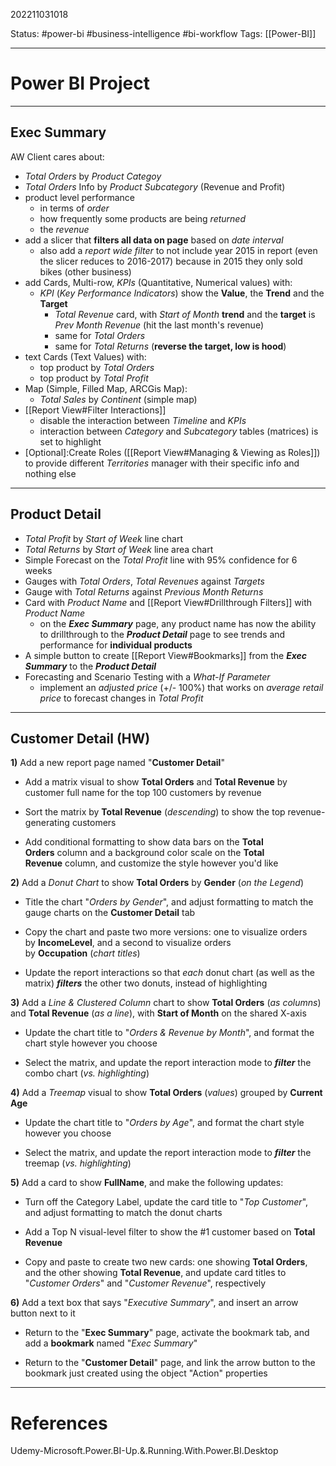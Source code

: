 202211031018

Status: #power-bi #business-intelligence #bi-workflow
Tags: [[Power-BI]]


---
# Power BI Project


---
## Exec Summary
AW Client cares about:
- *Total Orders* by *Product Categoy*
- *Total Orders* Info by *Product Subcategory* (Revenue and Profit)
- product level performance
	- in terms of *order*
	- how frequently some products are being *returned*
	- the *revenue*
- add a slicer that **filters all data on page** based on *date interval* 
	- also add a *report wide filter* to not include year 2015 in report (even the slicer reduces to 2016-2017) because in 2015 they only sold bikes (other business)
- add Cards, Multi-row, *KPIs* (Quantitative, Numerical values) with:
	- *KPI* (*Key Performance Indicators*) show the **Value**, the **Trend** and the **Target**
		- *Total Revenue* card, with *Start of Month* **trend** and the **target** is *Prev Month Revenue* (hit the last month's revenue)
		- same for *Total Orders*
		- same for *Total Returns* (**reverse the target, low is hood**)
- text Cards (Text Values) with:
	- top product by *Total Orders*
	- top product by *Total Profit*
- Map (Simple, Filled Map, ARCGis Map):
	- *Total Sales* by *Continent* (simple map)
- [[Report View#Filter Interactions]] 
	- disable the interaction between *Timeline* and *KPIs*
	- interaction between *Category* and *Subcategory* tables (matrices) is set to highlight
- [Optional]:Create Roles ([[Report View#Managing & Viewing as Roles]]) to provide different *Territories* manager with their specific info and nothing else


---
## Product Detail
- *Total Profit* by *Start of Week* line chart
- *Total Returns* by *Start of Week* line area chart
- Simple Forecast on the *Total Profit* line with 95% confidence for 6 weeks
- Gauges with *Total Orders*, *Total Revenues* against *Targets* 
- Gauge with *Total Returns* against *Previous Month Returns*
- Card with *Product Name* and [[Report View#Drillthrough Filters]] with *Product Name*  
	- on the ***Exec Summary*** page, any product name has now the ability to drillthrough to the ***Product Detail*** page to see trends and performance for **individual products**
- A simple button to create [[Report View#Bookmarks]] from the ***Exec Summary*** to the ***Product Detail***
- Forecasting and Scenario Testing with a *What-If Parameter*
	- implement an *adjusted price* (+/- 100%) that works on *average retail price* to forecast changes in *Total Profit*


---
## Customer Detail (HW)

**1)** Add a new report page named "**Customer Detail**"

-   Add a matrix visual to show **Total Orders** and **Total Revenue** by customer full name for the top 100 customers by revenue
    
-   Sort the matrix by **Total Revenue** (_descending_) to show the top revenue-generating customers
	   
-   Add conditional formatting to show data bars on the **Total Orders** column and a background color scale on the **Total Revenue** column, and customize the style however you'd like 
    

**2)** Add a _Donut Chart_ to show **Total Orders** by **Gender** (_on the Legend_)

-   Title the chart "_Orders by Gender_", and adjust formatting to match the gauge charts on the **Customer Detail** tab 
    
-   Copy the chart and paste two more versions: one to visualize orders by **IncomeLevel**, and a second to visualize orders by **Occupation** (_chart titles_)
    
-   Update the report interactions so that _each_ donut chart (as well as the matrix) **_filters_** the other two donuts, instead of highlighting
    

**3)** Add a _Line & Clustered Column_ chart to show **Total Orders** (_as columns_) and **Total Revenue** (_as a line_), with **Start of Month** on the shared X-axis

-   Update the chart title to "_Orders & Revenue by Month_", and format the chart style however you choose
 
-   Select the matrix, and update the report interaction mode to **_filter_** the combo chart (_vs. highlighting_)
    
        
**4)** Add a _Treemap_ visual to show **Total Orders** (_values_) grouped by **Current Age** 

-   Update the chart title to "_Orders by Age_", and format the chart style however you choose
    
-   Select the matrix, and update the report interaction mode to **_filter_** the treemap (_vs. highlighting_)
    
        
**5)** Add a card to show **FullName**, and make the following updates:

-   Turn off the Category Label, update the card title to "_Top Customer_", and adjust formatting to match the donut charts
    
-   Add a Top N visual-level filter to show the #1 customer based on **Total Revenue** 
    
-   Copy and paste to create two new cards: one showing **Total Orders**, and the other showing **Total Revenue**, and update card titles to "_Customer Orders_" and "_Customer Revenue_", respectively 
 

**6)** Add a text box that says "_Executive Summary_", and insert an arrow button next to it

-   Return to the "**Exec Summary**" page, activate the bookmark tab, and add a **bookmark** named "_Exec Summary_"
    
-   Return to the "**Customer Detail**" page, and link the arrow button to the bookmark just created using the object "Action" properties 
    

---
# References

Udemy-Microsoft.Power.BI-Up.&.Running.With.Power.BI.Desktop

